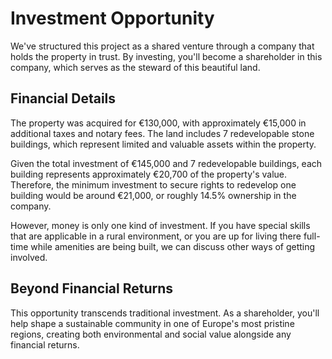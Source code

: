 # Investment Opportunity

We've structured this project as a shared venture through a company that holds the property in trust. By investing, you'll become a shareholder in this company, which serves as the steward of this beautiful land.

## Financial Details

The property was acquired for €130,000, with approximately €15,000 in additional taxes and notary fees. The land includes 7 redevelopable stone buildings, which represent limited and valuable assets within the property.

Given the total investment of €145,000 and 7 redevelopable buildings, each building represents approximately €20,700 of the property's value. Therefore, the minimum investment to secure rights to redevelop one building would be around €21,000, or roughly 14.5% ownership in the company.

However, money is only one kind of investment. If you have special skills that are applicable in a rural environment, or you are up for living there full-time while amenities are being built, we can discuss other ways of getting involved.

## Beyond Financial Returns

This opportunity transcends traditional investment. As a shareholder, you'll help shape a sustainable community in one of Europe's most pristine regions, creating both environmental and social value alongside any financial returns. 